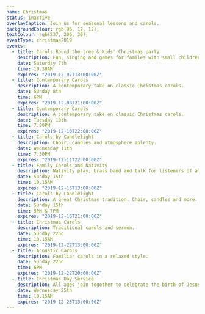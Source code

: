 ```yaml
---
name: Christmas
status: inactive
overlayCaption: Join us for seasonal lessons and carols.
backgroundColour: rgb(96, 12, 12);
textColour: rgb(237, 206, 30);
eventType: christmas2019
events:
  - title: Carols Round the tree & Kids' Christmas party
    description: Fun, singing and games for familes with small children.
    date: Saturday 7th
    time: 10.30AM
    expires: "2019-12-07T13:00:00Z"
  - title: Contemporary Carols
    description: A contemporary take on classic Christmas carols.
    date: Sunday 8th
    time: 6PM
    expires: "2019-12-08T21:00:00Z"
  - title: Contemporary Carols
    description: A contemporary take on classic Christmas carols.
    date: Tuesday 10th
    time: 7.30PM
    expires: "2019-12-10T22:00:00Z"
  - title: Carols by Candlelight
    description: Choir, candles and atmosphere aplenty.
    date: Wednesday 11th
    time: 7.30PM
    expires: "2019-12-11T22:00:00Z"
  - title: Family Carols and Nativity
    description: Nativity play, brass band and talk for listeners of all ages.
    date: Sunday 15th
    time: 10.15AM
    expires: "2019-12-15T13:00:00Z"
  - title: Carols by Candlelight
    description: A great Christmas tradition. Choir, candles and more.
    date: Sunday 15th
    time: 5PM & 7PM
    expires: "2019-12-16T21:00:00Z"
  - title: Christmas Carols
    description: Traditional carols and sermon.
    date: Sunday 22nd
    time: 10.15AM
    expires: "2019-12-22T13:00:00Z"
  - title: Acoustic Carols
    description: Familiar carols in a relaxed style.
    date: Sunday 22nd
    time: 6PM
    expires: "2019-12-22T20:00:00Z"
  - title: Christmas Day Service
    description: All ages join together to celebrate the birth of Jesus!
    date: Wednesday 25th
    time: 10.15AM
    expires: "2019-12-25T13:00:00Z"
---
```

